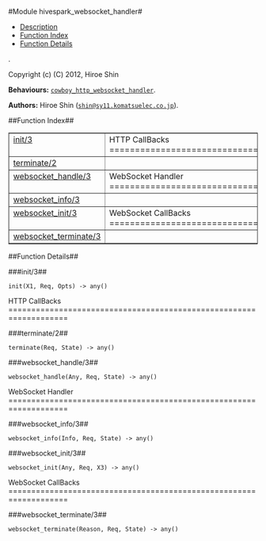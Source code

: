 

#Module hivespark_websocket_handler#
* [Description](#description)
* [Function Index](#index)
* [Function Details](#functions)


.



Copyright (c) (C) 2012, Hiroe Shin

__Behaviours:__ [`cowboy_http_websocket_handler`](cowboy_http_websocket_handler.md).

__Authors:__ Hiroe Shin ([`shin@sy11.komatsuelec.co.jp`](mailto:shin@sy11.komatsuelec.co.jp)).<a name="index"></a>

##Function Index##


<table width="100%" border="1" cellspacing="0" cellpadding="2" summary="function index"><tr><td valign="top"><a href="#init-3">init/3</a></td><td>HTTP CallBacks
===================================================================.</td></tr><tr><td valign="top"><a href="#terminate-2">terminate/2</a></td><td></td></tr><tr><td valign="top"><a href="#websocket_handle-3">websocket_handle/3</a></td><td>WebSocket Handler
===================================================================.</td></tr><tr><td valign="top"><a href="#websocket_info-3">websocket_info/3</a></td><td></td></tr><tr><td valign="top"><a href="#websocket_init-3">websocket_init/3</a></td><td>WebSocket CallBacks
===================================================================.</td></tr><tr><td valign="top"><a href="#websocket_terminate-3">websocket_terminate/3</a></td><td></td></tr></table>


<a name="functions"></a>

##Function Details##

<a name="init-3"></a>

###init/3##




`init(X1, Req, Opts) -> any()`



HTTP CallBacks
===================================================================<a name="terminate-2"></a>

###terminate/2##




`terminate(Req, State) -> any()`

<a name="websocket_handle-3"></a>

###websocket_handle/3##




`websocket_handle(Any, Req, State) -> any()`



WebSocket Handler
===================================================================<a name="websocket_info-3"></a>

###websocket_info/3##




`websocket_info(Info, Req, State) -> any()`

<a name="websocket_init-3"></a>

###websocket_init/3##




`websocket_init(Any, Req, X3) -> any()`



WebSocket CallBacks
===================================================================<a name="websocket_terminate-3"></a>

###websocket_terminate/3##




`websocket_terminate(Reason, Req, State) -> any()`

